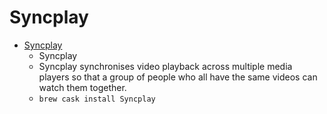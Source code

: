 # Syncplay
- [Syncplay](https://syncplay.pl/)
  -  Syncplay
  - Syncplay synchronises video playback across multiple media players so that a group of people who all have the same videos can watch them together.
  - `brew cask install Syncplay`
